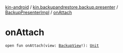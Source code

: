 [kin-android](../../index.md) / [kin.backupandrestore.backup.presenter](../index.md) / [BackupPresenterImpl](index.md) / [onAttach](./on-attach.md)

# onAttach

`open fun onAttach(view: `[`BackupView`](../../kin.backupandrestore.backup.view/-backup-view/index.md)`!): `[`Unit`](https://kotlinlang.org/api/latest/jvm/stdlib/kotlin/-unit/index.html)